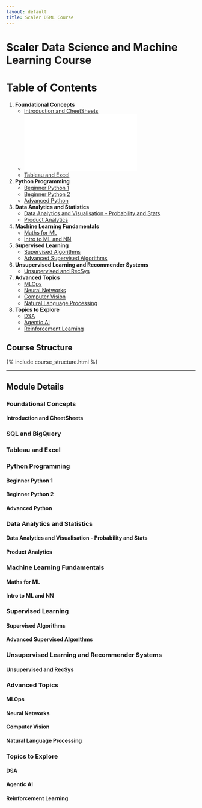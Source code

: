 ```yaml
---
layout: default
title: Scaler DSML Course
---
```


# Scaler Data Science and Machine Learning Course

# Table of Contents

1.  **Foundational Concepts**
    *   [Introduction and CheetSheets](#introduction-and-cheetsheets)
    *   ![SQL and BigQuery](./docs/Databases/db-sql-bigquery-index.md)
    *   [Tableau and Excel](#tableau-and-excel)
2.  **Python Programming**
    *   [Beginner Python 1](#beginner-python-1)
    *   [Beginner Python 2](#beginner-python-2)
    *   [Advanced Python](#advanced-python)
3.  **Data Analytics and Statistics**
    *   [Data Analytics and Visualisation - Probability and Stats](#data-analytics-and-visualisation---probability-and-stats)
    *   [Product Analytics](#product-analytics)
4.  **Machine Learning Fundamentals**
    *   [Maths for ML](#maths-for-ml)
    *   [Intro to ML and NN](#intro-to-ml-and-nn)
5.  **Supervised Learning**
    *   [Supervised Algorithms](#supervised-algorithms)
    *   [Advanced Supervised Algorithms](#advanced-supervised-algorithms)
6.  **Unsupervised Learning and Recommender Systems**
    *   [Unsupervised and RecSys](#unsupervised-and-recsys)
7.  **Advanced Topics**
    *   [MLOps](#mlops)
    *   [Neural Networks](#neural-networks)
    *   [Computer Vision](#computer-vision)
    *   [Natural Language Processing](#natural-language-processing)
8. **Topics to Explore**
    * [DSA](#dsa)
    * [Agentic AI](#agentic-ai)
    * [Reinforcement Learning](#reinforcement-learning)


## Course Structure

{% include course_structure.html %}

---

## Module Details

### Foundational Concepts

#### Introduction and CheetSheets


### SQL and BigQuery

### Tableau and Excel

### Python Programming

#### Beginner Python 1
#### Beginner Python 2
#### Advanced Python

### Data Analytics and Statistics

#### Data Analytics and Visualisation - Probability and Stats
#### Product Analytics

### Machine Learning Fundamentals

#### Maths for ML
#### Intro to ML and NN

### Supervised Learning

#### Supervised Algorithms
#### Advanced Supervised Algorithms

### Unsupervised Learning and Recommender Systems

#### Unsupervised and RecSys

### Advanced Topics

#### MLOps
#### Neural Networks
#### Computer Vision
#### Natural Language Processing

### Topics to Explore
#### DSA
#### Agentic AI
#### Reinforcement Learning



